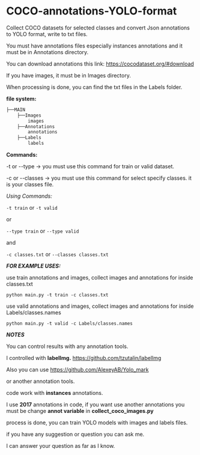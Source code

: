 # COCO-annotations-YOLO-format

Collect COCO datasets for selected classes and convert Json annotations to YOLO format, write to txt files.

You must have annotations files especially instances annotations and it must be in Annotations directory.

You can download annotations this link:
<https://cocodataset.org/#download>

If you have images, it must be in Images directory.

When processing is done, you can find the txt files in the Labels folder.

**file system:**

```bash
├──MAIN
    ├──Images
        images
    ├──Annotations
        annotations
    ├──Labels
        labels
```

**Commands:**

-t or --type -> you must use this command for train or valid dataset.

-c or --classes -> you must use this command for select specify classes. it is your classes file.

_Using Commands:_

`-t train` or `-t valid`

or

`--type train` or `--type valid`

and

`-c classes.txt`
or
`--classes classes.txt`

**_FOR EXAMPLE USES:_**

use train annotations and images, collect images and annotations for inside classes.txt

```Shell
python main.py -t train -c classes.txt
```

use valid annotations and images, collect images and annotations for inside Labels/classes.names

```Shell
python main.py -t valid -c Labels/classes.names
```

**_NOTES_**

You can control results with any annotation tools.

I controlled with **labelImg.**
<https://github.com/tzutalin/labelImg>

Also you can use
<https://github.com/AlexeyAB/Yolo_mark>

or another annotation tools.

code work with **instances** annotations.

I use **2017** annotations in code, if you want use another annotations you must be change **annot variable** in **collect_coco_images.py**

process is done, you can train YOLO models with images and labels files.

if you have any suggestion or question you can ask me.

I can answer your question as far as I know.
